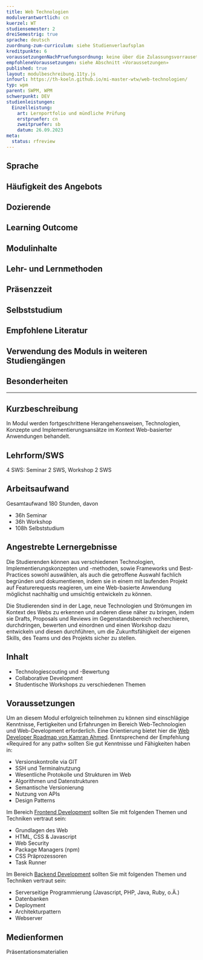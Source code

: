 ```yaml
---
title: Web Technologien
modulverantwortlich: cn
kuerzel: WT
studiensemester: 2
dreiSemestrig: true
sprache: deutsch
zuordnung-zum-curriculum: siehe Studienverlaufsplan
kreditpunkte: 6
voraussetzungenNachPruefungsordnung: keine über die Zulassungsvorrausetzungen zum Studium hinausgehenden
empfohleneVoraussetzungen: siehe Abschnitt «Voraussetzungen»
published: true
layout: modulbeschreibung.11ty.js
infourl: https://th-koeln.github.io/mi-master-wtw/web-technologien/
typ: wpm
parent: SWPM, WPM
schwerpunkt: DEV
studienleistungen:
  Einzelleistung:
    art: Lernportfolio und mündliche Prüfung
    erstpruefer: cn
    zweitpruefer: sb
    datum: 26.09.2023
meta:
  status: rfreview 
---
```


## Sprache

## Häufigkeit des Angebots

## Dozierende

## Learning Outcome

## Modulinhalte

## Lehr- und Lernmethoden

## Präsenzzeit

## Selbststudium

## Empfohlene Literatur

## Verwendung des Moduls in weiteren Studiengängen

## Besonderheiten

---

## Kurzbeschreibung
In Modul werden fortgeschrittene Herangehensweisen, Technologien, Konzepte und Implementierungsansätze im Kontext Web-basierter Anwendungen behandelt.

## Lehrform/SWS 
4 SWS: Seminar 2 SWS, Workshop 2 SWS

## Arbeitsaufwand 
Gesamtaufwand 180 Stunden, davon 
- 36h Seminar 
- 36h Workshop 
- 108h Selbststudium 

## Angestrebte Lernergebnisse
Die Studierenden können aus verschiedenen Technologien, Implementierungskonzepten und -methoden, sowie Frameworks und Best-Practices sowohl auswählen, als auch die getroffene Auswahl fachlich begründen und dokumentieren, indem sie in einem mit laufenden Projekt auf Featurerequests reagieren, um eine Web-basierte Anwendung möglichst nachhaltig und umsichtig entwickeln zu können.

Die Studierenden sind in der Lage, neue Technologien und Strömungen im Kontext des Webs zu erkennen und anderen diese näher zu bringen, indem sie Drafts, Proposals und Reviews im Gegenstandsbereich recherchieren, durchdringen, bewerten und einordnen und einen Workshop dazu entwickeln und diesen durchführen, um die Zukunftsfähigkeit der eigenen Skills, des Teams und des Projekts sicher zu stellen. 

## Inhalt
- Technologiescouting und -Bewertung
- Collaborative Development
- Studentische Workshops zu verschiedenen Themen


## Voraussetzungen
Um an diesem Modul erfolgreich teilnehmen zu können sind einschlägige Kenntnisse, Fertigkeiten und Erfahrungen im Bereich Web-Technologien und Web-Development erforderlich. Eine Orientierung bietet hier die [Web Developer Roadmap von Kamran Ahmed](https://github.com/kamranahmedse/developer-roadmap). Enntsprechend der Empfehlung «Required for any path» sollten Sie gut Kenntnisse und Fähigkeiten haben in:
- Versionskontrolle via GIT
- SSH und Terminalnutzung
- Wesentliche Protokolle und Strukturen im Web
- Algorithmen und Datenstrukturen
- Semantische Versionierung
- Nutzung von APIs
- Design Patterns

Im Bereich [Frontend Development](https://roadmap.sh/frontend) sollten Sie mit folgenden Themen und Techniken vertraut sein:
- Grundlagen des Web
- HTML, CSS & Javascript
- Web Security
- Package Managers (npm)
- CSS Präprozessoren
- Task Runner

Im Bereich [Backend Development](https://roadmap.sh/backend) sollten Sie mit folgenden Themen und Techniken vertraut sein:
- Serverseitige Programmierung (Javascript, PHP, Java, Ruby, o.Ä.)
- Datenbanken
- Deployment
- Architekturpattern
- Webserver

## Medienformen
Präsentationsmaterialien

